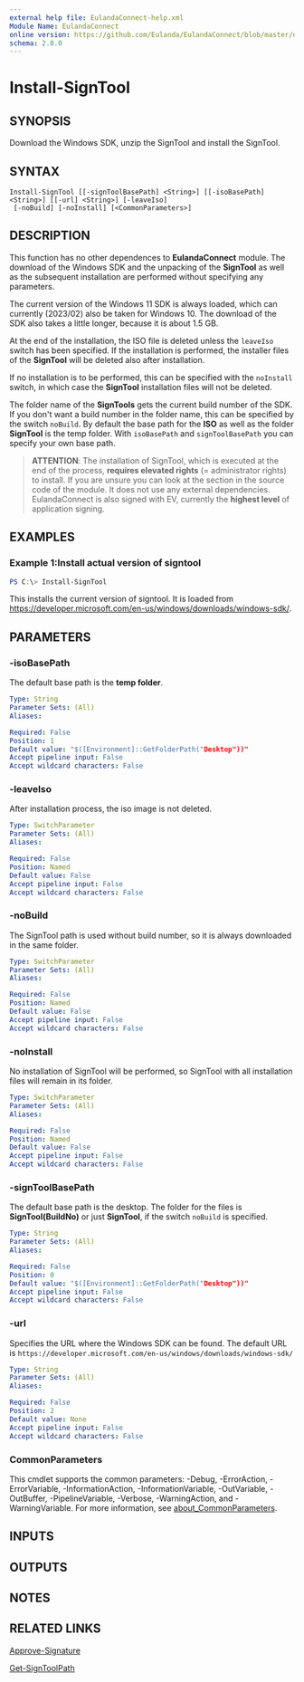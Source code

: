 ```yaml
---
external help file: EulandaConnect-help.xml
Module Name: EulandaConnect
online version: https://github.com/Eulanda/EulandaConnect/blob/master/docs/Install-SignTool.md
schema: 2.0.0
---
```


# Install-SignTool

## SYNOPSIS
Download the Windows SDK, unzip the SignTool and install the SignTool.

## SYNTAX

```
Install-SignTool [[-signToolBasePath] <String>] [[-isoBasePath] <String>] [[-url] <String>] [-leaveIso]
 [-noBuild] [-noInstall] [<CommonParameters>]
```

## DESCRIPTION
This function has no other dependences to **EulandaConnect** module. The download of the Windows SDK and the unpacking of the **SignTool** as well as the subsequent installation are performed without specifying any parameters. 

The current version of the Windows 11 SDK is always loaded, which can currently (2023/02) also be taken for Windows 10. The download of the SDK also takes a little longer, because it is about 1.5 GB.

At the end of the installation, the ISO file is deleted unless the `leaveIso` switch has been specified. If the installation is performed, the installer files of the **SignTool** will be deleted also after installation. 

If no installation is to be performed, this can be specified with the `noInstall` switch, in which case the **SignTool** installation files will not be deleted. 

The folder name of the **SignTools** gets the current build number of the SDK. If you don't want a build number in the folder name, this can be specified by the switch `noBuild`. By default the base path for the **ISO** as well as the folder **SignTool** is the temp folder. With `isoBasePath` and `signToolBasePath` you can specify your own base path.

> **ATTENTION**:
> The installation of SignTool, which is executed at the end of the process, **requires elevated rights** (= administrator rights) to install. If you are unsure you can look at the section in the source code of the module. It does not use any external dependencies. EulandaConnect is also signed with EV, currently the **highest level** of application signing.

## EXAMPLES

### Example 1:Install actual version of signtool
```powershell
PS C:\> Install-SignTool
```

This installs the current version of signtool. It is loaded from https://developer.microsoft.com/en-us/windows/downloads/windows-sdk/.

## PARAMETERS

### -isoBasePath
The default base path is the **temp folder**.

```yaml
Type: String
Parameter Sets: (All)
Aliases:

Required: False
Position: 1
Default value: "$([Environment]::GetFolderPath("Desktop"))"
Accept pipeline input: False
Accept wildcard characters: False
```

### -leaveIso
After installation process, the iso image is not deleted.

```yaml
Type: SwitchParameter
Parameter Sets: (All)
Aliases:

Required: False
Position: Named
Default value: False
Accept pipeline input: False
Accept wildcard characters: False
```

### -noBuild
The SignTool path is used without build number, so it is always downloaded in the same folder.

```yaml
Type: SwitchParameter
Parameter Sets: (All)
Aliases:

Required: False
Position: Named
Default value: False
Accept pipeline input: False
Accept wildcard characters: False
```

### -noInstall
No installation of SignTool will be performed, so SignTool with all installation files will remain in its folder.

```yaml
Type: SwitchParameter
Parameter Sets: (All)
Aliases:

Required: False
Position: Named
Default value: False
Accept pipeline input: False
Accept wildcard characters: False
```

### -signToolBasePath
The default base path is the desktop. The folder for the files is **SignTool(BuildNo)** or just **SignTool**, if the switch `noBuild` is specified.

```yaml
Type: String
Parameter Sets: (All)
Aliases:

Required: False
Position: 0
Default value: "$([Environment]::GetFolderPath("Desktop"))"
Accept pipeline input: False
Accept wildcard characters: False
```

### -url
Specifies the URL where the Windows SDK can be found. The default URL is  `https://developer.microsoft.com/en-us/windows/downloads/windows-sdk/`

```yaml
Type: String
Parameter Sets: (All)
Aliases:

Required: False
Position: 2
Default value: None
Accept pipeline input: False
Accept wildcard characters: False
```

### CommonParameters
This cmdlet supports the common parameters: -Debug, -ErrorAction, -ErrorVariable, -InformationAction, -InformationVariable, -OutVariable, -OutBuffer, -PipelineVariable, -Verbose, -WarningAction, and -WarningVariable. For more information, see [about_CommonParameters](http://go.microsoft.com/fwlink/?LinkID=113216).

## INPUTS

## OUTPUTS

## NOTES

## RELATED LINKS

[Approve-Signature](../functions/Approve-Signature.md)

[Get-SignToolPath](../functions/Get-SignToolPath.md)
